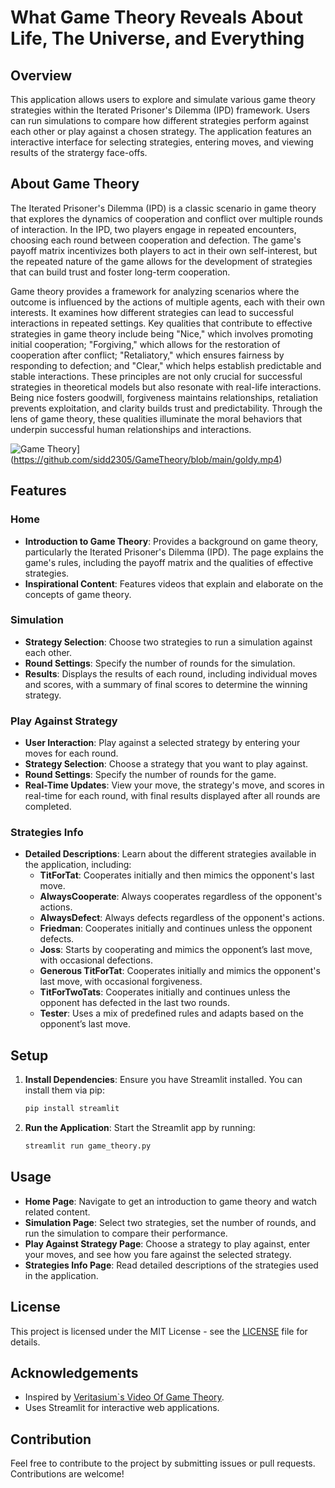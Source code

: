 # What Game Theory Reveals About Life, The Universe, and Everything

## Overview

This application allows users to explore and simulate various game theory strategies within the Iterated Prisoner's Dilemma (IPD) framework. Users can run simulations to compare how different strategies perform against each other or play against a chosen strategy. The application features an interactive interface for selecting strategies, entering moves, and viewing results of the stratergy face-offs.

## About Game Theory

The Iterated Prisoner's Dilemma (IPD) is a classic scenario in game theory that explores the dynamics of cooperation and conflict over multiple rounds of interaction. In the IPD, two players engage in repeated encounters, choosing each round between cooperation and defection. The game's payoff matrix incentivizes both players to act in their own self-interest, but the repeated nature of the game allows for the development of strategies that can build trust and foster long-term cooperation.

Game theory provides a framework for analyzing scenarios where the outcome is influenced by the actions of multiple agents, each with their own interests. It examines how different strategies can lead to successful interactions in repeated settings. Key qualities that contribute to effective strategies in game theory include being "Nice," which involves promoting initial cooperation; "Forgiving," which allows for the restoration of cooperation after conflict; "Retaliatory," which ensures fairness by responding to defection; and "Clear," which helps establish predictable and stable interactions. These principles are not only crucial for successful strategies in theoretical models but also resonate with real-life interactions. Being nice fosters goodwill, forgiveness maintains relationships, retaliation prevents exploitation, and clarity builds trust and predictability. Through the lens of game theory, these qualities illuminate the moral behaviors that underpin successful human relationships and interactions.


![Game Theory]()](https://github.com/sidd2305/GameTheory/blob/main/goldy.mp4)

## Features

### Home
- **Introduction to Game Theory**: Provides a background on game theory, particularly the Iterated Prisoner's Dilemma (IPD). The page explains the game's rules, including the payoff matrix and the qualities of effective strategies.
- **Inspirational Content**: Features videos that explain and elaborate on the concepts of game theory.

### Simulation
- **Strategy Selection**: Choose two strategies to run a simulation against each other.
- **Round Settings**: Specify the number of rounds for the simulation.
- **Results**: Displays the results of each round, including individual moves and scores, with a summary of final scores to determine the winning strategy.

### Play Against Strategy
- **User Interaction**: Play against a selected strategy by entering your moves for each round.
- **Strategy Selection**: Choose a strategy that you want to play against.
- **Round Settings**: Specify the number of rounds for the game.
- **Real-Time Updates**: View your move, the strategy's move, and scores in real-time for each round, with final results displayed after all rounds are completed.

### Strategies Info
- **Detailed Descriptions**: Learn about the different strategies available in the application, including:
  - **TitForTat**: Cooperates initially and then mimics the opponent's last move.
  - **AlwaysCooperate**: Always cooperates regardless of the opponent's actions.
  - **AlwaysDefect**: Always defects regardless of the opponent's actions.
  - **Friedman**: Cooperates initially and continues unless the opponent defects.
  - **Joss**: Starts by cooperating and mimics the opponent’s last move, with occasional defections.
  - **Generous TitForTat**: Cooperates initially and mimics the opponent's last move, with occasional forgiveness.
  - **TitForTwoTats**: Cooperates initially and continues unless the opponent has defected in the last two rounds.
  - **Tester**: Uses a mix of predefined rules and adapts based on the opponent’s last move.

## Setup

1. **Install Dependencies**: Ensure you have Streamlit installed. You can install them via pip:
    ```bash
    pip install streamlit 
    ```
2. **Run the Application**: Start the Streamlit app by running:
    ```bash
    streamlit run game_theory.py
    ```

## Usage

- **Home Page**: Navigate to get an introduction to game theory and watch related content.
- **Simulation Page**: Select two strategies, set the number of rounds, and run the simulation to compare their performance.
- **Play Against Strategy Page**: Choose a strategy to play against, enter your moves, and see how you fare against the selected strategy.
- **Strategies Info Page**: Read detailed descriptions of the strategies used in the application.

## License

This project is licensed under the MIT License - see the [LICENSE](LICENSE) file for details.

## Acknowledgements

- Inspired by [Veritasium`s Video Of Game Theory](https://youtu.be/mScpHTIi-kM?si=ZoihaPKaeyHJABXY).
- Uses Streamlit for interactive web applications.

## Contribution

Feel free to contribute to the project by submitting issues or pull requests. Contributions are welcome!
